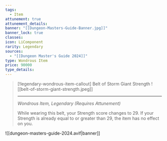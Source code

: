 ```yaml
---
tags:
  - Item
attunement: true
attunement_details: 
banner: "[[Dungeon-Masters-Guide-Banner.jpg]]"
banner_lock: true
classes: 
icon: LiComponent
rarity: Legendary
sources:
  - "[[Dungeon Master's Guide 2024]]"
type: Wondrous Item
price: 90000
type_details:
---
```

>[!legendary-wondrous-item-callout] Belt of Storm Giant Strength
>![[belt-of-storm-giant-strength.jpeg]]
>
>---
>*Wondrous Item, Legendary (Requires Attunement)*
>
>While wearing this belt, your Strength score changes to 29. If your Strength is already equal to or greater than 29, the item has no effect on you.

![[dungeon-masters-guide-2024.avif|banner]]